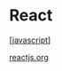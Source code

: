 # React

[[javascript]]

[reactjs.org](https://reactjs.org/)

[//begin]: # "Autogenerated link references for markdown compatibility"
[javascript]: javascript "javascript"
[//end]: # "Autogenerated link references"